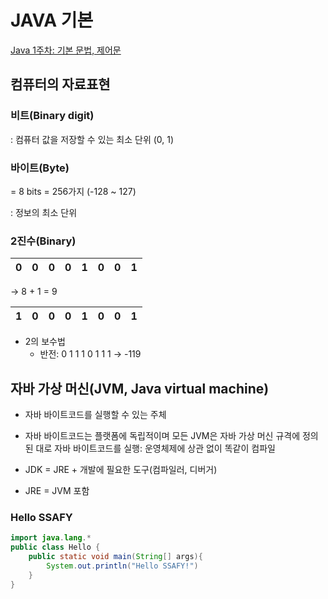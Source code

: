 # JAVA 기본

[Java 1주차: 기본 문법, 제어문](JAVA%20%E1%84%80%E1%85%B5%E1%84%87%E1%85%A9%E1%86%AB%20415ab2925a1d4a8899d42ec75f46216f/Java%201%E1%84%8C%E1%85%AE%E1%84%8E%E1%85%A1%20%E1%84%80%E1%85%B5%E1%84%87%E1%85%A9%E1%86%AB%20%E1%84%86%E1%85%AE%E1%86%AB%E1%84%87%E1%85%A5%E1%86%B8,%20%E1%84%8C%E1%85%A6%E1%84%8B%E1%85%A5%E1%84%86%E1%85%AE%E1%86%AB%20fd44715da0e74ea38ceae6dc26118bd6.md)

## 컴퓨터의 자료표현

### 비트(Binary digit)

: 컴퓨터 값을 저장할 수 있는 최소 단위 (0, 1)

### 바이트(Byte)

= 8 bits = 256가지 (-128 ~ 127)

: 정보의 최소 단위

### 2진수(Binary)

| 0 | 0 | 0 | 0 | 1 | 0 | 0 | 1 |
| --- | --- | --- | --- | --- | --- | --- | --- |

→ 8 + 1 = 9

| 1 | 0 | 0 | 0 | 1 | 0 | 0 | 1 |
| --- | --- | --- | --- | --- | --- | --- | --- |

- 2의 보수법
    - 반전: 0 1 1 1 0 1 1 1 → -119

## 자바 가상 머신(JVM, Java virtual machine)

- 자바 바이트코드를 실행할 수 있는 주체
- 자바 바이트코드는 플랫폼에 독립적이며 모든 JVM은 자바 가상 머신 규격에 정의된 대로 자바 바이트코드를 실행: 운영체제에 상관 없이 똑같이 컴파일

- JDK = JRE + 개발에 필요한 도구(컴파일러, 디버거)
- JRE = JVM 포함

### Hello SSAFY

```java
import java.lang.*
public class Hello {
	public static void main(String[] args){
		System.out.println("Hello SSAFY!")
	}
}
```